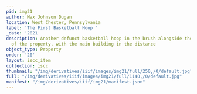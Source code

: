 ```yaml
---
pid: img21
author: Max Johnson Dugan
location: West Chester, Pennsylvania
label: 'The First Basketball Hoop '
_date: '2021'
description: Another defunct basketball hoop in the brush alongside the southern edge
  of the property, with the main building in the distance
object_type: Property
order: '20'
layout: iscc_item
collection: iscc
thumbnail: "/img/derivatives/iiif/images/img21/full/250,/0/default.jpg"
full: "/img/derivatives/iiif/images/img21/full/1140,/0/default.jpg"
manifest: "/img/derivatives/iiif/img21/manifest.json"
---
```

